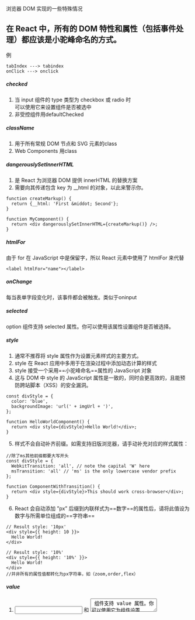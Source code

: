 浏览器 DOM 实现的一些特殊情况
## 在 React 中，所有的 DOM 特性和属性（包括事件处理）都应该是小驼峰命名的方式。
例
```
tabIndex ---> tabindex
onClick ---> onclick
```
##### checked
1. 当 input 组件的 type 类型为 checkbox 或 radio 时  
可以使用它来设置组件是否被选中
2. 非受控组件用defaultChecked
##### className
1. 用于所有常规 DOM 节点和 SVG 元素的class
2. Web Components 用class
##### dangerouslySetInnerHTML
1. 是 React 为浏览器 DOM 提供 innerHTML 的替换方案
2. 需要向其传递包含 key 为 __html 的对象，以此来警示你。
```
function createMarkup() {
  return {__html: 'First &middot; Second'};
}

function MyComponent() {
  return <div dangerouslySetInnerHTML={createMarkup()} />;
}
```
##### htmlFor
由于 for 在 JavaScript 中是保留字，所以 React 元素中使用了 htmlFor 来代替
```
<label htmlFor="name"></label>
```
##### onChange
每当表单字段变化时，该事件都会被触发。类似于oninput
##### selected
option 组件支持 selected 属性。你可以使用该属性设置组件是否被选择。
##### style
1. 通常不推荐将 style 属性作为设置元素样式的主要方式。
2. style 在 React 应用中多用于在渲染过程中添加动态计算的样式
3. style 接受一个采用==小驼峰命名==属性的 JavaScript 对象
4. 这与 DOM 中 style 的 JavaScript 属性是一致的，同时会更高效的，且能预防跨站脚本（XSS）的安全漏洞。
```
const divStyle = {
  color: 'blue',
  backgroundImage: 'url(' + imgUrl + ')',
};

function HelloWorldComponent() {
  return <div style={divStyle}>Hello World!</div>;
}
```
5. 样式不会自动补齐前缀。如需支持旧版浏览器，请手动补充对应的样式属性：
```
//除了ms其他前缀都要大写开头
const divStyle = {
  WebkitTransition: 'all', // note the capital 'W' here
  msTransition: 'all' // 'ms' is the only lowercase vendor prefix
};

function ComponentWithTransition() {
  return <div style={divStyle}>This should work cross-browser</div>;
}
```
6. React 会自动添加 ”px” 后缀到内联样式为==数字==的属性后，请将此值设为数字与所需单位组成的==字符串==
```
// Result style: '10px'
<div style={{ height: 10 }}>
  Hello World!
</div>

// Result style: '10%'
<div style={{ height: '10%' }}>
  Hello World!
</div>
//并非所有的属性值都转化为px字符串，如（zoom,order,flex）
```
##### value
1. <input> 和 <textarea> 组件支持 value 属性。你可以使用它为组件设置 value。
2. 非受控组件用defaultValue
## 非小驼峰命名
```
data-*
aria-*
单个单词（全小写）
自定义属性名（全小写）
```